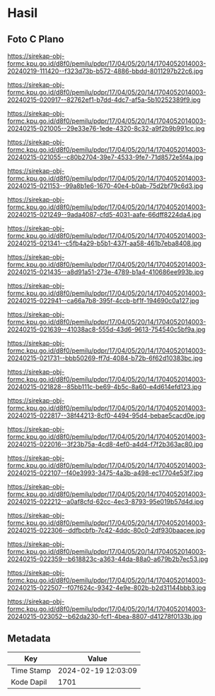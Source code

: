 # Hasil

## Foto C Plano

https://sirekap-obj-formc.kpu.go.id/d8f0/pemilu/pdpr/17/04/05/20/14/1704052014003-20240219-111420--f323d73b-b572-4886-bbdd-8011297b22c6.jpg

https://sirekap-obj-formc.kpu.go.id/d8f0/pemilu/pdpr/17/04/05/20/14/1704052014003-20240215-020917--82762ef1-b7dd-4dc7-af5a-5b10252389f9.jpg

https://sirekap-obj-formc.kpu.go.id/d8f0/pemilu/pdpr/17/04/05/20/14/1704052014003-20240215-021005--29e33e76-1ede-4320-8c32-a9f2b9b991cc.jpg

https://sirekap-obj-formc.kpu.go.id/d8f0/pemilu/pdpr/17/04/05/20/14/1704052014003-20240215-021055--c80b2704-39e7-4533-9fe7-71d8572e5f4a.jpg

https://sirekap-obj-formc.kpu.go.id/d8f0/pemilu/pdpr/17/04/05/20/14/1704052014003-20240215-021153--99a8b1e6-1670-40e4-b0ab-75d2bf79c6d3.jpg

https://sirekap-obj-formc.kpu.go.id/d8f0/pemilu/pdpr/17/04/05/20/14/1704052014003-20240215-021249--9ada4087-cfd5-4031-aafe-66dff8224da4.jpg

https://sirekap-obj-formc.kpu.go.id/d8f0/pemilu/pdpr/17/04/05/20/14/1704052014003-20240215-021341--c5fb4a29-b5b1-437f-aa58-461b7eba8408.jpg

https://sirekap-obj-formc.kpu.go.id/d8f0/pemilu/pdpr/17/04/05/20/14/1704052014003-20240215-021435--a8d91a51-273e-4789-b1a4-410686ee993b.jpg

https://sirekap-obj-formc.kpu.go.id/d8f0/pemilu/pdpr/17/04/05/20/14/1704052014003-20240215-022941--ca66a7b8-395f-4ccb-bf1f-194690c0a127.jpg

https://sirekap-obj-formc.kpu.go.id/d8f0/pemilu/pdpr/17/04/05/20/14/1704052014003-20240215-021639--41038ac8-555d-43d6-9613-754540c5bf9a.jpg

https://sirekap-obj-formc.kpu.go.id/d8f0/pemilu/pdpr/17/04/05/20/14/1704052014003-20240215-021731--bbb50269-ff7d-4084-b72b-6f62d10383bc.jpg

https://sirekap-obj-formc.kpu.go.id/d8f0/pemilu/pdpr/17/04/05/20/14/1704052014003-20240215-021828--85bb111c-be69-4b5c-8a60-e4d614efd123.jpg

https://sirekap-obj-formc.kpu.go.id/d8f0/pemilu/pdpr/17/04/05/20/14/1704052014003-20240215-022817--38f44213-8cf0-4494-95d4-bebae5cacd0e.jpg

https://sirekap-obj-formc.kpu.go.id/d8f0/pemilu/pdpr/17/04/05/20/14/1704052014003-20240215-022016--3f23b75a-4cd8-4ef0-a4d4-f7f2b363ac80.jpg

https://sirekap-obj-formc.kpu.go.id/d8f0/pemilu/pdpr/17/04/05/20/14/1704052014003-20240215-022107--f40e3993-3475-4a3b-a498-ec17704e53f7.jpg

https://sirekap-obj-formc.kpu.go.id/d8f0/pemilu/pdpr/17/04/05/20/14/1704052014003-20240215-022212--a0af8cfd-62cc-4ec3-8793-95e019b57d4d.jpg

https://sirekap-obj-formc.kpu.go.id/d8f0/pemilu/pdpr/17/04/05/20/14/1704052014003-20240215-022306--ddfbcbfb-7c42-4ddc-80c0-2df930baacee.jpg

https://sirekap-obj-formc.kpu.go.id/d8f0/pemilu/pdpr/17/04/05/20/14/1704052014003-20240215-022359--b618823c-a363-44da-88a0-a679b2b7ec53.jpg

https://sirekap-obj-formc.kpu.go.id/d8f0/pemilu/pdpr/17/04/05/20/14/1704052014003-20240215-022507--f07f624c-9342-4e9e-802b-b2d31144bbb3.jpg

https://sirekap-obj-formc.kpu.go.id/d8f0/pemilu/pdpr/17/04/05/20/14/1704052014003-20240215-023052--b62da230-fcf1-4bea-8807-d41278f0133b.jpg


## Metadata

| Key        | Value               |
| ---------- | ------------------- |
| Time Stamp | 2024-02-19 12:03:09 |
| Kode Dapil | 1701                |



